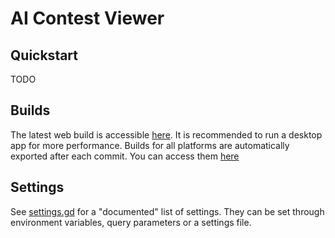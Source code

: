 # AI Contest Viewer

## Quickstart

TODO

## Builds

The latest web build is accessible [here](https://yeicor.github.io/AIContestViewer).
It is recommended to run a desktop app for more performance.
Builds for all platforms are automatically exported after each commit.
You can access them [here](https://github.com/yeicor/AIContestViewer/actions)

## Settings

See [settings.gd](main/settings.gd) for a "documented" list of settings. 
They can be set through environment variables, query parameters or a settings file.
